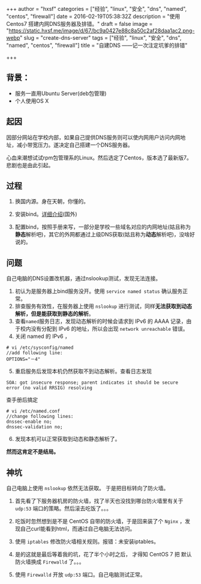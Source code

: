 +++
author = "hxsf"
categories = ["经验", "linux", "安全", "dns", "named", "centos", "firewall"]
date = 2016-02-19T05:38:32Z
description = "使用 Centos7 搭建内网DNS服务器及排错。"
draft = false
image = "https://static.hxsf.me/image/d/67/bc9a0427e88c8a50c2af28daa1ac2.png-webp"
slug = "create-dns-server"
tags = ["经验", "linux", "安全", "dns", "named", "centos", "firewall"]
title = "自建DNS ——记一次注定坑爹的排错"

+++


## 背景：
- 服务一直用Ubuntu Server(deb包管理)
- 个人使用OS X

## 起因

因部分网站在学校内部，如果自己提供DNS服务则可以使内网用户访问内网地址，减小带宽压力。遂决定自己搭建一个DNS服务器。

心血来潮想试试rpm包管理系的Linux。然后选定了Centos，版本选了最新版7。悲剧也是由此引起。

## 过程

1. 换国内源。身在天朝，你懂的。

2. 安装bind。[详细介绍](http://www.isc.org/downloads/bind/)(国外)

3. 配置bind，按照手册来写，一部分是学校一些域名对应的内网地址(姑且称为**静态**解析吧)，其它的外网都通过上级DNS获取(姑且称为**动态**解析吧)，没啥好说的。

## 问题

自己电脑的DNS设置改机器，通过nslookup测试，发现无法连接。

1. 初认为是服务器上bind服务没开。使用 `service named status` 确认服务正常。
2. 排查服务有效性，在服务器上使用 `nslookup` 进行测试，同样**无法获取到动态解析，但是能获取到静态的解析**。
3. 查看`named`服务日志，发现动态解析的时候会请求到 IPv6 的 AAAA 记录，由于校内没有分配到 IPv6 的地址，所以会出现 `network unreachable` 错误。
4. 关闭 named 的 IPv6 ，
```
# vi /etc/sysconfig/named
//add following line:
OPTIONS="－4"
```

5. 重启服务后发现本机仍然获取不到动态解析。查看日志发现
```
SOA: got insecure response; parent indicates it should be secure
error (no valid RRSIG) resolving
```
查手册后搞定
```
# vi /etc/named.conf
//change following lines:
dnssec-enable no;
dnssec-validation no;
```
6. 发现本机可以正常获取到动态和静态解析了。

**然而这肯定不是结局。**

## 神坑

自己电脑上使用 `nslookup` 依然无法获取。
于是把目标转向了防火墙。

1. 首先看了下服务器机房的防火墙，找了半天也没找到哪台防火墙里有关于 `udp:53` 端口的策略。然后滚去吃饭了。。。

2. 吃饭时忽然想到是不是 CentOS 自带的防火墙，于是回来装了个 `Nginx` ，发现自己curl能看到html，而通过自己电脑无法访问。

3. 使用 `iptables` 修改防火墙相关规则。报错：未安装iptables。

4. 是的这就是最后等着我的坑，花了半个小时之后， 才得知 CentOS 7 把 默认防火墙换成 `Firewalld` 了。。。

5. 使用 `Firewalld` 开放 `udp:53` 端口。自己电脑测试正常。


